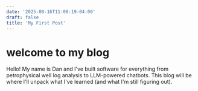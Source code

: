 ```yaml
---
date: '2025-08-16T11:08:19-04:00'
draft: false
title: 'My First Post'
---
```



# welcome to my blog

Hello! My name is Dan and I've built software for everything from petrophysical well log analysis to LLM-powered chatbots. This blog will be where I'll unpack what I've learned (and what I'm still figuring out).